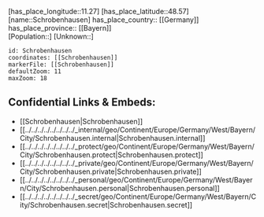 ﻿---
location: [48.57,11.27] 
mapzoom: [7,12] 
mapmarker: city 
type: City
tags:
- geo/City


SpocWebEntityId: 34074
isDeleted: false
confidential: public

---
[has_place_longitude::11.27] 
[has_place_latitude::48.57] 
[name::Schrobenhausen] 
has_place_country:: [[Germany]]  
has_place_province:: [[Bayern]]  
[Population::] 
[Unknown::] 


```leaflet
id: Schrobenhausen
coordinates: [[Schrobenhausen]] 
markerFile: [[Schrobenhausen]] 
defaultZoom: 11 
maxZoom: 18
```


## Confidential Links & Embeds: 
- [[Schrobenhausen|Schrobenhausen]]  
- [[../../../../../../../../_internal/geo/Continent/Europe/Germany/West/Bayern/City/Schrobenhausen.internal|Schrobenhausen.internal]] 
- [[../../../../../../../../_protect/geo/Continent/Europe/Germany/West/Bayern/City/Schrobenhausen.protect|Schrobenhausen.protect]] 
- [[../../../../../../../../_private/geo/Continent/Europe/Germany/West/Bayern/City/Schrobenhausen.private|Schrobenhausen.private]] 
- [[../../../../../../../../_personal/geo/Continent/Europe/Germany/West/Bayern/City/Schrobenhausen.personal|Schrobenhausen.personal]] 
- [[../../../../../../../../_secret/geo/Continent/Europe/Germany/West/Bayern/City/Schrobenhausen.secret|Schrobenhausen.secret]] 
